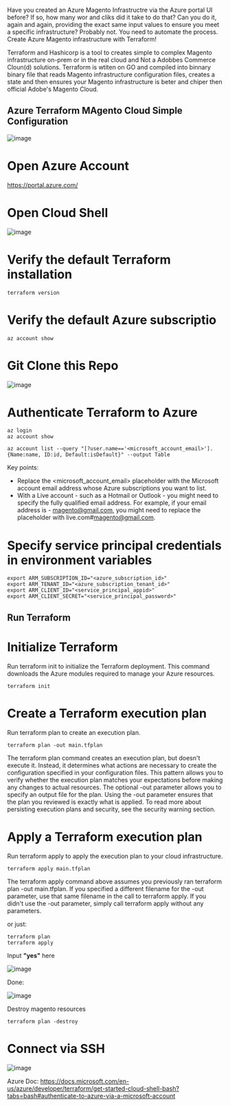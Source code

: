 Have you created an Azure Magento Infrastructre via the Azure portal UI before? If so, how many wor and cliks did it take to do that? Can you do it, again and again, providing the exact same input values to ensure you meet a specific infrastructure? Probably not. You need to automate the process. Create Azure Magento infrastructure with Terraform!

Terraform and Hashicorp is a tool to creates simple to complex Magento infrastructure on-prem or in the real cloud and Not a Adobbes Commerce Cloun(d) solutions. Terraform is wtiten on GO and compiled into binnary binary file that reads Magento infrastructure configuration files, creates a state and then ensures your Magento infrastructure is beter and chiper then official Adobe's Magento Cloud.

## Azure Terraform MAgento Cloud Simple Configuration 

![image](https://user-images.githubusercontent.com/9213670/154635256-74b9aed8-c9c3-46c0-8a95-92cd26ef58f1.png)

# Open Azure Account

https://portal.azure.com/

# Open Cloud Shell

![image](https://user-images.githubusercontent.com/9213670/154619136-2fb559da-2361-44e4-acbc-4a8d119adab5.png)

# Verify the default Terraform installation 
```
terraform version
```

# Verify the default Azure subscriptio
```
az account show
```

# Git Clone this Repo 

![image](https://user-images.githubusercontent.com/9213670/154619251-dff47f1c-6f37-4de6-b580-5a8a70746ff3.png)

# Authenticate Terraform to Azure

```
az login
az account show

az account list --query "[?user.name=='<microsoft_account_email>'].{Name:name, ID:id, Default:isDefault}" --output Table
```

Key points:

 - Replace the <microsoft_account_email> placeholder with the Microsoft account email address whose Azure subscriptions you want to list.
 - With a Live account - such as a Hotmail or Outlook - you might need to specify the fully qualified email address. For example, if your email address is -   magento@gmail.com, you might need to replace the placeholder with live.com#magento@gmail.com.

# Specify service principal credentials in environment variables

```
export ARM_SUBSCRIPTION_ID="<azure_subscription_id>"
export ARM_TENANT_ID="<azure_subscription_tenant_id>"
export ARM_CLIENT_ID="<service_principal_appid>"
export ARM_CLIENT_SECRET="<service_principal_password>"
```

## Run Terraform

# Initialize Terraform
Run terraform init to initialize the Terraform deployment. This command downloads the Azure modules required to manage your Azure resources.

```
terraform init
```
# Create a Terraform execution plan
Run terraform plan to create an execution plan.

```
terraform plan -out main.tfplan
```

The terraform plan command creates an execution plan, but doesn't execute it. Instead, it determines what actions are necessary to create the configuration specified in your configuration files. This pattern allows you to verify whether the execution plan matches your expectations before making any changes to actual resources.
The optional -out parameter allows you to specify an output file for the plan. Using the -out parameter ensures that the plan you reviewed is exactly what is applied.
To read more about persisting execution plans and security, see the security warning section.

# Apply a Terraform execution plan
Run terraform apply to apply the execution plan to your cloud infrastructure.

```
terraform apply main.tfplan
```

The terraform apply command above assumes you previously ran terraform plan -out main.tfplan.
If you specified a different filename for the -out parameter, use that same filename in the call to terraform apply.
If you didn't use the -out parameter, simply call terraform apply without any parameters.

or just:
```
terraform plan
terraform apply
```

Input **"yes"** here

![image](https://user-images.githubusercontent.com/9213670/154621088-50936034-409d-4b6d-b85f-e9599d4a2bad.png)

Done:

![image](https://user-images.githubusercontent.com/9213670/154627480-16c9e94c-6b8b-4ca4-b195-c88b2e02ab4d.png)

Destroy magento resources

```
terraform plan -destroy 
```

# Connect via SSH

![image](https://user-images.githubusercontent.com/9213670/154628028-27fb2a7f-24e1-441f-9d07-73c4daebe999.png)

Azure Doc: https://docs.microsoft.com/en-us/azure/developer/terraform/get-started-cloud-shell-bash?tabs=bash#authenticate-to-azure-via-a-microsoft-account
